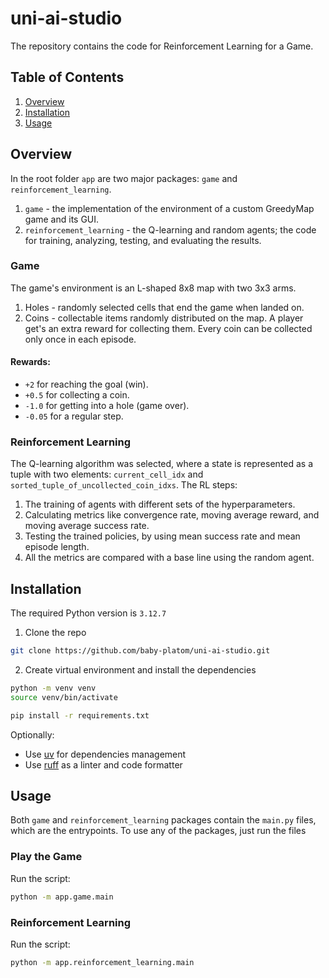 # uni-ai-studio
The repository contains the code for Reinforcement Learning for a Game.

## Table of Contents
1. [Overview](#overview)
2. [Installation](#installation)
3. [Usage](#usage)

## Overview
In the root folder `app` are two major packages: `game` and `reinforcement_learning`.
1. `game` - the implementation of the environment of a custom GreedyMap game and its GUI.
2. `reinforcement_learning` - the Q-learning and random agents; the code for training, analyzing, testing, and evaluating the results. 

### Game
The game's environment is an L-shaped 8x8 map with two 3x3 arms.
1. Holes - randomly selected cells that end the game when landed on.
2. Coins - collectable items randomly distributed on the map. A player get's an extra reward for collecting them. Every coin can be collected only once in each episode.

#### Rewards:
- `+2` for reaching the goal (win).
- `+0.5` for collecting a coin.
- `-1.0` for getting into a hole (game over).
- `-0.05` for a regular step.

### Reinforcement Learning
The Q-learning algorithm was selected, where a state is represented as a tuple with two elements: `current_cell_idx` and `sorted_tuple_of_uncollected_coin_idxs`. The RL steps:
1. The training of agents with different sets of the hyperparameters.
2. Calculating metrics like convergence rate, moving average reward, and moving average success rate.
3. Testing the trained policies, by using mean success rate and mean episode length.
4. All the metrics are compared with a base line using the random agent. 

## Installation
The required Python version is `3.12.7`

1. Clone the repo
```sh
git clone https://github.com/baby-platom/uni-ai-studio.git
```

2. Create virtual environment and install the dependencies
```sh
python -m venv venv
source venv/bin/activate

pip install -r requirements.txt
```

Optionally: 
- Use [uv](https://docs.astral.sh/uv/) for dependencies management
- Use [ruff](https://docs.astral.sh/ruff/) as a linter and code formatter

## Usage
Both `game` and `reinforcement_learning` packages contain the `main.py` files, which are the entrypoints. To use any of the packages, just run the files

### Play the Game
Run the script:
```sh
python -m app.game.main
```

### Reinforcement Learning
Run the script:
```sh
python -m app.reinforcement_learning.main
```
